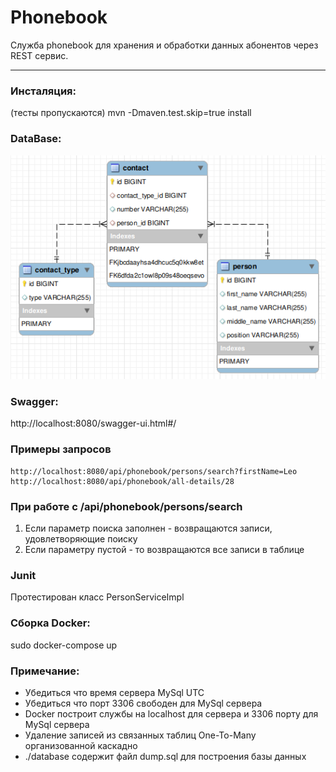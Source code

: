 # Phonebook
Служба phonebook для хранения и обработки данных абонентов через REST сервис.
***
### Инсталяция:
(тесты пропускаются)
mvn -Dmaven.test.skip=true install

### DataBase:
![image](https://github.com/Movshuk/phonebook/blob/master/database/database_s.png)

### Swagger:
http://localhost:8080/swagger-ui.html#/

### Примеры запросов
    http://localhost:8080/api/phonebook/persons/search?firstName=Leo
    http://localhost:8080/api/phonebook/all-details/28

### При работе с /api/phonebook/persons/search
1. Если параметр поиска заполнен - возвращаются записи, удовлетворяющие поиску
2. Если параметру пустой - то возвращаются все записи в таблице

### Junit
Протестирован класс PersonServiceImpl

### Сборка Docker:
sudo docker-compose up

### Примечание:
* Убедиться что время сервера MySql UTC
* Убедиться что порт 3306 свободен для MySql сервера
* Docker построит службы на localhost для сервера и 3306 порту для MySql сервера
* Удаление записей из связанных таблиц One-To-Many организованной каскадно
* ./database содержит файл dump.sql для построения базы данных
